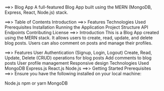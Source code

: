 ==>> Blog App
A full-featured Blog App built using the MERN (MongoDB, Express, React, Node.js) stack.

==>> Table of Contents
Introduction
==>> Features
Technologies Used
Prerequisites
Installation
Running the Application
Project Structure
API Endpoints
Contributing
License
==>> Introduction
This is a Blog App created using the MERN stack. It allows users to create, read, update, and delete blog posts. Users can also comment on posts and manage their profiles.

==>> Features
User Authentication (Signup, Login, Logout)
Create, Read, Update, Delete (CRUD) operations for blog posts
Add comments to blog posts
User profile management
Responsive design
Technologies Used
MongoDB
Express.js
React.js
Node.js
==>> Getting Started
Prerequisites
==>> Ensure you have the following installed on your local machine:

Node.js
npm or yarn
MongoDB

